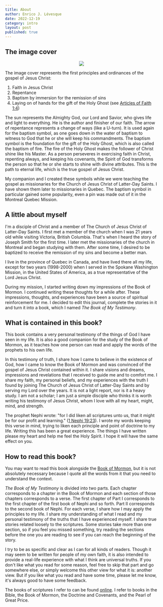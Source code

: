 ```yaml
---
title: About
author: Enrico J. Lévesque
date: 2022-12-19
category: intro
layout: post
published: true
---
```


## The image cover

<center>
	<img src="{{site.baseurl}}/assets/book_cover.png">
</center>
<!--![Image cover](Documents/bomt/assets/book_cover_200.png)-->

The image cover represents the first principles and ordinances of the gospel of Jesus Christ:

1. Faith in Jesus Christ
2. Repentance
3. Baptism by immersion for the remission of sins
4. Laying on of hands for the gift of the Holy Ghost (see [Articles of Faith 1:4](https://www.churchofjesuschrist.org/study/scriptures/pgp/a-of-f/1?lang=eng&id=4#p3))

The sun represents the Almighty God, our Lord and Savior, who gives life and light to everything. He is the author and finisher of our faith. The arrow of repentance represents a change of ways (like a U-turn). It is used again for the baptism symbol, as one goes down in the water of baptism to witness to God that he or she will keep his commandments. The baptism symbol is the foundation for the gift of the Holy Ghost, which is also called the baptism of fire. The fire of the Holy Ghost makes the follower of Christ shine like his Master. As a person perseveres in exercising faith in Christ, repenting always, and keeping his covenants, the Spirit of God transforms the person so that he or she starts to shine with divine attributes. This is the path to eternal life, which is the true gospel of Jesus Christ.

My companion and I created these symbols while we were teaching the gospel as missionaries for the Church of Jesus Christ of Latter-Day Saints. I have shown them later to missionaries in Quebec. The baptism symbol in particular gained some popularity, even a pin was made out of it in the Montreal Quebec Mission.

## A little about myself

I'm a disciple of Christ and a member of The Church of Jesus Christ of Latter-Day Saints. I first met a member of the church when I was 21 years old while visiting Victoria, British Columbia. That's when I heard the story of Joseph Smith for the first time. I later met the missionaries of the church in Montreal and began studying with them. After some time, I desired to be baptized to receive the remission of my sins and become a better man.

I live in the province of Quebec in Canada, and have lived there all my life, except for two years (1998-2000) when I served in the Spokane Washington Mission, in the United States of America, as a true representative of the Lord Jesus Christ.

During my mission, I started writing down my impressions of the Book of Mormon. I continued writing these thoughts for a while after. These impressions, thoughts, and experiences have been a source of spiritual reinforcement for me. I decided to edit this journal, complete the stories in it and turn it into a book, which I named *The Book of My Testimony*.

## What is contained in this book?

This book contains a very personal testimony of the things of God I have seen in my life. It is also a good companion for the study of the Book of Mormon, as it teaches how one person can read and apply the words of the prophets to his own life.

In this testimony of truth, I share how I came to believe in the existence of God, how I came to know the Book of Mormon and was convinced of the gospel of Jesus Christ contained within it. I share visions and dreams, impressions and revelations that I received to guide me and to comfort me. I share my faith, my personal beliefs, and my experiences with the truth I found by joining The Church of Jesus Christ of Latter-Day Saints and by serving my Lord over the years. It is not a light report, nor is it a heavy study. I am not a scholar; I am just a simple disciple who thinks it is worth writing his testimony of Jesus Christ, whom I love with all my heart, might, mind, and strength.

The prophet Nephi wrote: "for I did liken all scriptures unto us, that it might be for our profit and learning." ([1 Nephi 19:23](https://www.churchofjesuschrist.org/study/scriptures/bofm/1-ne/19?lang=eng&id=23#p22)). I wrote my words keeping this verse in mind, trying to liken each principle and point of doctrine to my life. Writing this has been a great experience. The things I have written please my heart and help me feel the Holy Spirit. I hope it will have the same effect on you.

## How to read this book?

You may want to read this book alongside the [Book of Mormon](https://www.churchofjesuschrist.org/study/scriptures/bofm?lang=eng), but it is not absolutely necessary because I quote all the words from it that you need to understand the context.

*The Book of My Testimony* is divided into two parts. Each chapter corresponds to a chapter in the Book of Mormon and each section of those chapters corresponds to a verse. The first chapter of Part I corresponds to the first chapter of the first book of Nephi and so forth. Part II corresponds to the second book of Nephi. For each verse, I share how I may apply the principles to my life. I share my understanding of what I read and my personal testimony of the truths that I have experienced myself. I share true stories related loosely to the scriptures. Some stories take more than one section, so if you feel you missed something, try reading the sections before the one you are reading to see if you can reach the beginning of the story.

I try to be as specific and clear as I can for all kinds of readers. Though it may seem to be written for people of my own faith, it is also intended to provide a real-life experience with what I think are universal truths. If you don't like what you read for some reason, feel free to skip that part and go somewhere else, or simply welcome this other view for what it is: another view. But if you like what you read and have some time, please let me know, it's always good to have some feedback.

The books of scriptures I refer to can be found [online](https://www.churchofjesuschrist.org/study/scriptures?lang=eng). I refer to books in the Bible, the Book of Mormon, the Doctrine and Covenants, and the Pearl of Great Price.
